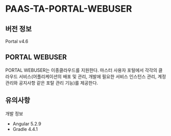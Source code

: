 # PAAS-TA-PORTAL-WEBUSER

## 버전 정보
Portal v4.6

## PORTAL WEBUSER
PORTAL WEBUSER는 이종클라우드를 지원한다. 마스터 사용자 포털에서 각각의 클라우드 서비스(어플리케이션의 배포 및 관리, 개발에 필요한 서비스 인스턴스 관리, 계정관리와 공지사항 같은 포탈 관리 기능)를 제공한다.


## 유의사항
개발 정보
- Angular 5.2.9
- Gradle 4.4.1


